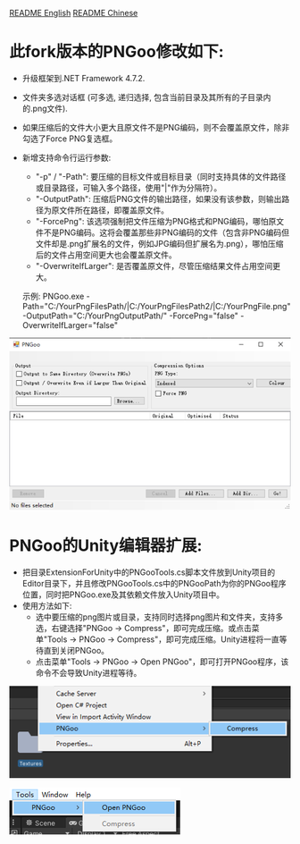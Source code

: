 [README English](README.md)
[README Chinese](README-cn.md)

此fork版本的PNGoo修改如下:
=====

- 升级框架到.NET Framework 4.7.2.
- 文件夹多选对话框 (可多选, 递归选择, 包含当前目录及其所有的子目录内的.png文件).
- 如果压缩后的文件大小更大且原文件不是PNG编码，则不会覆盖原文件，除非勾选了Force PNG复选框。
- 新增支持命令行运行参数:
    - "-p" / "-Path": 要压缩的目标文件或目标目录（同时支持具体的文件路径或目录路径，可输入多个路径，使用"|"作为分隔符）。
    - "-OutputPath": 压缩后PNG文件的输出路径，如果没有该参数，则输出路径为原文件所在路径，即覆盖原文件。
    - "-ForcePng": 该选项强制把文件压缩为PNG格式和PNG编码，哪怕原文件不是PNG编码。这将会覆盖那些非PNG编码的文件（包含非PNG编码但文件却是.png扩展名的文件，例如JPG编码但扩展名为.png），哪怕压缩后的文件占用空间更大也会覆盖原文件。
    - "-OverwriteIfLarger": 是否覆盖原文件，尽管压缩结果文件占用空间更大。

    示例: PNGoo.exe -Path="C:/YourPngFilesPath/|C:/YourPngFilesPath2/|C:/YourPngFile.png" -OutputPath="C:/YourPngOutputPath/" -ForcePng="false" -OverwriteIfLarger="false"

![PNGoo.exe](docs/images/1.png)

PNGoo的Unity编辑器扩展:
=====

- 把目录ExtensionForUnity中的PNGooTools.cs脚本文件放到Unity项目的Editor目录下，并且修改PNGooTools.cs中的PNGooPath为你的PNGoo程序位置，同时把PNGoo.exe及其依赖文件放入Unity项目中。
- 使用方法如下:
    - 选中要压缩的png图片或目录，支持同时选择png图片和文件夹，支持多选，右键选择"PNGoo -> Compress"，即可完成压缩。或点击菜单"Tools -> PNGoo -> Compress"，即可完成压缩。Unity进程将一直等待直到关闭PNGoo。
    - 点击菜单"Tools -> PNGoo -> Open PNGoo"，即可打开PNGoo程序，该命令不会导致Unity进程等待。

![压缩](docs/images/2.png)

![打开PNGoo](docs/images/3.png)

